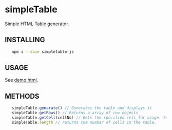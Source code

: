# simpleTable
 
 Simple HTML Table generator.

 ## INSTALLING

 ```bash
    npm i --save simpletable-js
```
 ## USAGE
 
 See [demo.html](./test/demo.html).

 ## METHODS

 ```js
    simpleTable.generate() // Generates the table and displays it
    simpleTable.getRows() // Returns a array of row objects
    simpleTable.getCell(cellNo) // Gets the specified cell for usage. Starts at 1, as in `simpleTable.getCell(1)` returns the first cell.
    simpleTable.length // returns the number of cells in the table.
```
